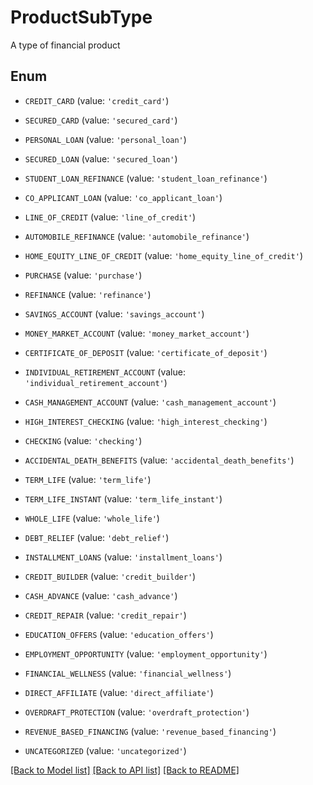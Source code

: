 # ProductSubType

A type of financial product

## Enum

* `CREDIT_CARD` (value: `'credit_card'`)

* `SECURED_CARD` (value: `'secured_card'`)

* `PERSONAL_LOAN` (value: `'personal_loan'`)

* `SECURED_LOAN` (value: `'secured_loan'`)

* `STUDENT_LOAN_REFINANCE` (value: `'student_loan_refinance'`)

* `CO_APPLICANT_LOAN` (value: `'co_applicant_loan'`)

* `LINE_OF_CREDIT` (value: `'line_of_credit'`)

* `AUTOMOBILE_REFINANCE` (value: `'automobile_refinance'`)

* `HOME_EQUITY_LINE_OF_CREDIT` (value: `'home_equity_line_of_credit'`)

* `PURCHASE` (value: `'purchase'`)

* `REFINANCE` (value: `'refinance'`)

* `SAVINGS_ACCOUNT` (value: `'savings_account'`)

* `MONEY_MARKET_ACCOUNT` (value: `'money_market_account'`)

* `CERTIFICATE_OF_DEPOSIT` (value: `'certificate_of_deposit'`)

* `INDIVIDUAL_RETIREMENT_ACCOUNT` (value: `'individual_retirement_account'`)

* `CASH_MANAGEMENT_ACCOUNT` (value: `'cash_management_account'`)

* `HIGH_INTEREST_CHECKING` (value: `'high_interest_checking'`)

* `CHECKING` (value: `'checking'`)

* `ACCIDENTAL_DEATH_BENEFITS` (value: `'accidental_death_benefits'`)

* `TERM_LIFE` (value: `'term_life'`)

* `TERM_LIFE_INSTANT` (value: `'term_life_instant'`)

* `WHOLE_LIFE` (value: `'whole_life'`)

* `DEBT_RELIEF` (value: `'debt_relief'`)

* `INSTALLMENT_LOANS` (value: `'installment_loans'`)

* `CREDIT_BUILDER` (value: `'credit_builder'`)

* `CASH_ADVANCE` (value: `'cash_advance'`)

* `CREDIT_REPAIR` (value: `'credit_repair'`)

* `EDUCATION_OFFERS` (value: `'education_offers'`)

* `EMPLOYMENT_OPPORTUNITY` (value: `'employment_opportunity'`)

* `FINANCIAL_WELLNESS` (value: `'financial_wellness'`)

* `DIRECT_AFFILIATE` (value: `'direct_affiliate'`)

* `OVERDRAFT_PROTECTION` (value: `'overdraft_protection'`)

* `REVENUE_BASED_FINANCING` (value: `'revenue_based_financing'`)

* `UNCATEGORIZED` (value: `'uncategorized'`)

[[Back to Model list]](../README.md#documentation-for-models) [[Back to API list]](../README.md#documentation-for-api-endpoints) [[Back to README]](../README.md)


